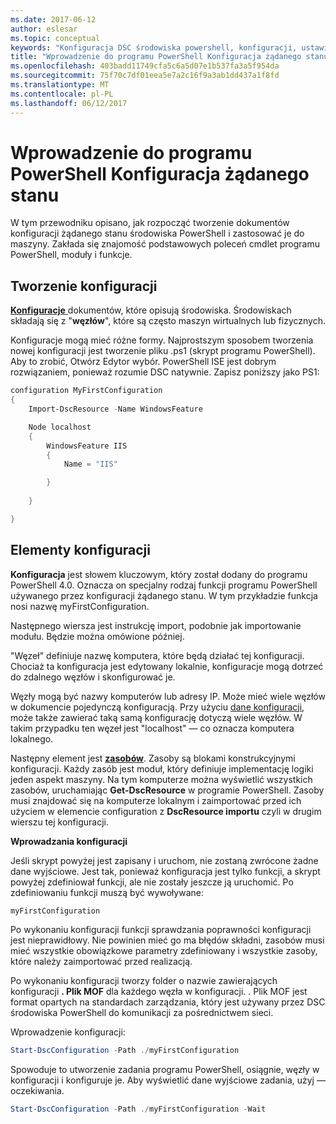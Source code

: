 ```yaml
---
ms.date: 2017-06-12
author: eslesar
ms.topic: conceptual
keywords: "Konfiguracja DSC środowiska powershell, konfiguracji, ustawienia"
title: "Wprowadzenie do programu PowerShell Konfiguracja żądanego stanu"
ms.openlocfilehash: 403badd11749cfa5c6a5d07e1b537fa3a5f954da
ms.sourcegitcommit: 75f70c7df01eea5e7a2c16f9a3ab1dd437a1f8fd
ms.translationtype: MT
ms.contentlocale: pl-PL
ms.lasthandoff: 06/12/2017
---
```

# <a name="getting-started-with-powershell-desired-state-configuration"></a>Wprowadzenie do programu PowerShell Konfiguracja żądanego stanu #

W tym przewodniku opisano, jak rozpocząć tworzenie dokumentów konfiguracji żądanego stanu środowiska PowerShell i zastosować je do maszyny. Zakłada się znajomość podstawowych poleceń cmdlet programu PowerShell, moduły i funkcje. 


## <a name="create-a-configuration"></a>Tworzenie konfiguracji ##

[**Konfiguracje** ](https://msdn.microsoft.com/en-us/powershell/dsc/configurations) dokumentów, które opisują środowiska. Środowiskach składają się z "**węzłów**", które są często maszyn wirtualnych lub fizycznych. 

Konfiguracje mogą mieć różne formy. Najprostszym sposobem tworzenia nowej konfiguracji jest tworzenie pliku .ps1 (skrypt programu PowerShell). Aby to zrobić, Otwórz Edytor wybór. PowerShell ISE jest dobrym rozwiązaniem, ponieważ rozumie DSC natywnie. Zapisz poniższy jako PS1:

```powershell
configuration MyFirstConfiguration
{
    Import-DscResource -Name WindowsFeature

    Node localhost
    {
        WindowsFeature IIS
        {
            Name = "IIS"

        }
        
    }

}
```
## <a name="parts-of-a-configuration"></a>Elementy konfiguracji ##
**Konfiguracja** jest słowem kluczowym, który został dodany do programu PowerShell 4.0. Oznacza on specjalny rodzaj funkcji programu PowerShell używanego przez konfiguracji żądanego stanu. W tym przykładzie funkcja nosi nazwę myFirstConfiguration. 

Następnego wiersza jest instrukcję import, podobnie jak importowanie modułu. Będzie można omówione później.

"Węzeł" definiuje nazwę komputera, które będą działać tej konfiguracji. Chociaż ta konfiguracja jest edytowany lokalnie, konfiguracje mogą dotrzeć do zdalnego węzłów i skonfigurować je. 

Węzły mogą być nazwy komputerów lub adresy IP. Może mieć wiele węzłów w dokumencie pojedynczą konfiguracją. Przy użyciu [dane konfiguracji](https://msdn.microsoft.com/en-us/powershell/dsc/configdata), może także zawierać taką samą konfigurację dotyczą wiele węzłów. W takim przypadku ten węzeł jest "localhost" — co oznacza komputera lokalnego. 

Następny element jest [ **zasobów**](https://msdn.microsoft.com/en-us/powershell/dsc/resources). Zasoby są blokami konstrukcyjnymi konfiguracji. Każdy zasób jest moduł, który definiuje implementację logiki jeden aspekt maszyny. Na tym komputerze można wyświetlić wszystkich zasobów, uruchamiając **Get-DscResource** w programie PowerShell. Zasoby musi znajdować się na komputerze lokalnym i zaimportować przed ich użyciem w elemencie configuration z **DscResource importu** czyli w drugim wierszu tej konfiguracji. 

**Wprowadzania konfiguracji**

Jeśli skrypt powyżej jest zapisany i uruchom, nie zostaną zwrócone żadne dane wyjściowe. Jest tak, ponieważ konfiguracja jest tylko funkcji, a skrypt powyżej zdefiniował funkcji, ale nie zostały jeszcze ją uruchomić. Po zdefiniowaniu funkcji muszą być wywoływane:
```powershell
myFirstConfiguration
```

Po wykonaniu konfiguracji funkcji sprawdzania poprawności konfiguracji jest nieprawidłowy. Nie powinien mieć go ma błędów składni, zasobów musi mieć wszystkie obowiązkowe parametry zdefiniowany i wszystkie zasoby, które należy zaimportować przed realizacją.

Po wykonaniu konfiguracji tworzy folder o nazwie zawierających konfiguracji **. Plik MOF** dla każdego węzła w konfiguracji. . Plik MOF jest format opartych na standardach zarządzania, który jest używany przez DSC środowiska PowerShell do komunikacji za pośrednictwem sieci.

Wprowadzenie konfiguracji:
```powershell
Start-DscConfiguration -Path ./myFirstConfiguration
```
Spowoduje to utworzenie zadania programu PowerShell, osiągnie, węzły w konfiguracji i konfiguruje je. Aby wyświetlić dane wyjściowe zadania, użyj — oczekiwania. 
```powershell
Start-DscConfiguration -Path ./myFirstConfiguration -Wait
```

